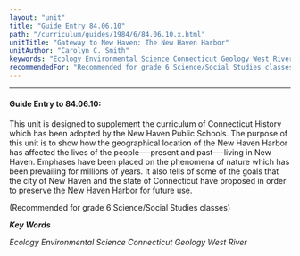 ```yaml
---
layout: "unit"
title: "Guide Entry 84.06.10"
path: "/curriculum/guides/1984/6/84.06.10.x.html"
unitTitle: "Gateway to New Haven: The New Haven Harbor"
unitAuthor: "Carolyn C. Smith"
keywords: "Ecology Environmental Science Connecticut Geology West River"
recommendedFor: "Recommended for grade 6 Science/Social Studies classes"
---
```

<body>
<hr/>
<h4>
Guide Entry to 84.06.10:
</h4>
This unit is designed to supplement the curriculum of Connecticut History which has been adopted by the New Haven Public Schools.  The purpose of this unit is to show how the geographical location of the New Haven Harbor has affected the lives of the people—-present and past—-living in New Haven.  Emphases have been placed on the phenomena of nature which has been prevailing for millions of years. It also tells of some of the goals that the city of New Haven and the state of Connecticut have proposed in order to preserve the New Haven Harbor for future use.
<p>
(Recommended for grade 6 Science/Social Studies classes)
</p>
<p>
<b>
<i>
Key Words
</i>
</b>
<br/>
</p>
<p>
<i>
Ecology Environmental Science Connecticut Geology West River
</i>
</p>
</body>